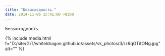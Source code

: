 ```yaml
---
title: "Безысходность."
date: 2014-11-06 15:41:00 +0300
---
```


Безысходность.

{% include media.html f="D:/site/GiT/whiteldragon.github.io/assets/vk_photos/3/rz6qGTitONg.jpg" alt="" %}

